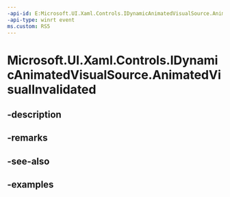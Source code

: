 ```yaml
---
-api-id: E:Microsoft.UI.Xaml.Controls.IDynamicAnimatedVisualSource.AnimatedVisualInvalidated
-api-type: winrt event
ms.custom: RS5
---
```


<!-- Event syntax.
abstract public event TypedEventHandler AnimatedVisualInvalidated<IDynamicAnimatedVisualSource,  object>
-->

# Microsoft.UI.Xaml.Controls.IDynamicAnimatedVisualSource.AnimatedVisualInvalidated

## -description

## -remarks

## -see-also

## -examples

